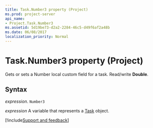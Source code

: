 ```yaml
---
title: Task.Number3 property (Project)
ms.prod: project-server
api_name:
- Project.Task.Number3
ms.assetid: 5d19be73-d2a2-2284-46c5-d49f6af2a48b
ms.date: 06/08/2017
localization_priority: Normal
---
```



# Task.Number3 property (Project)

Gets or sets a Number local custom field for a task. Read/write  **Double**.


## Syntax

_expression_. `Number3`

_expression_ A variable that represents a [Task](./Project.Task.md) object.

[!include[Support and feedback](~/includes/feedback-boilerplate.md)]